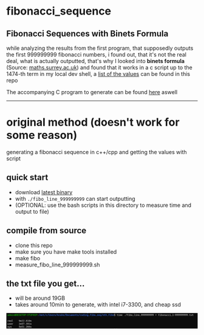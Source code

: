 # fibonacci_sequence

## Fibonacci Sequences with Binets Formula
while analyzing the results from the first program, that supposedly outputs the first 999999999 fibonacci numbers, i found out, that it's not the real deal, what is actually outputted, that's why I looked into **binets formula** (Source: [maths.surrey.ac.uk](http://www.maths.surrey.ac.uk/hosted-sites/R.Knott/Fibonacci/fibFormula.html)) and found that it works in a c script up to the 1474-th term in my local dev shell, a [list of the values](./fibo_list_1474.txt) can be found in this repo

The accompanying C program to generate can be found [here](./fibo_line_1474.c) aswell 

---

# original method (doesn't work for some reason)
generating a fibonacci sequence in c++/cpp and getting the values with script

## quick start
- download [latest binary](https://github.com/3n3a/fibonacci_sequence/releases/tag/v0.0.1)
- with ```./fibo_line_999999999``` can start outputting
- (OPTIONAL: use the bash scripts in this directory to measure time and output to file)

## compile from source
- clone this repo
- make sure you have make tools installed
- make fibo
- measure_fibo_line_999999999.sh

## the txt file you get...
- will be around 19GB 
- takes around 10min to generate, with intel i7-3300, and cheap ssd

![image shows how long it took](screenshot.png)
